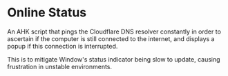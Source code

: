 # Online Status
An AHK script that pings the Cloudflare DNS resolver constantly in order to ascertain if the computer is still connected to the internet, and displays a popup if this connection is interrupted.

This is to mitigate Window's status indicator being slow to update, causing frustration in unstable environments.

